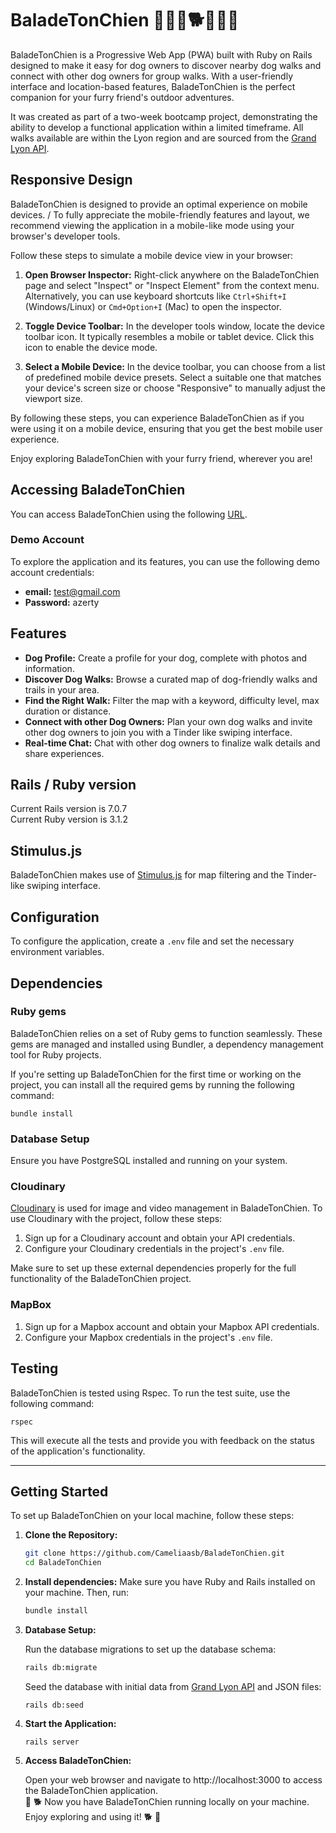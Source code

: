 # BaladeTonChien 🐾🚶‍♀️🐕🚶‍♂️🐾

BaladeTonChien is a Progressive Web App (PWA) built with Ruby on Rails designed to make it easy for dog owners to discover nearby dog walks and connect with other dog owners for group walks. With a user-friendly interface and location-based features, BaladeTonChien is the perfect companion for your furry friend's outdoor adventures.

It was created as part of a two-week bootcamp project, demonstrating the ability to develop a functional application within a limited timeframe. All walks available are within the Lyon region and are sourced from the [Grand Lyon API](https://data.grandlyon.com/portail/fr/jeux-de-donnees/boucles-randonnee-metropole-lyon/api).


## Responsive Design

BaladeTonChien is designed to provide an optimal experience on mobile devices. / To fully appreciate the mobile-friendly features and layout, we recommend viewing the application in a mobile-like mode using your browser's developer tools.

Follow these steps to simulate a mobile device view in your browser:

1. **Open Browser Inspector:** Right-click anywhere on the BaladeTonChien page and select "Inspect" or "Inspect Element" from the context menu. Alternatively, you can use keyboard shortcuts like `Ctrl+Shift+I` (Windows/Linux) or `Cmd+Option+I` (Mac) to open the inspector.

2. **Toggle Device Toolbar:** In the developer tools window, locate the device toolbar icon. It typically resembles a mobile or tablet device. Click this icon to enable the device mode.

3. **Select a Mobile Device:** In the device toolbar, you can choose from a list of predefined mobile device presets. Select a suitable one that matches your device's screen size or choose "Responsive" to manually adjust the viewport size.


By following these steps, you can experience BaladeTonChien as if you were using it on a mobile device, ensuring that you get the best mobile user experience.


Enjoy exploring BaladeTonChien with your furry friend, wherever you are! 

## Accessing BaladeTonChien

You can access BaladeTonChien using the following [URL](https://balade-ton-chien-df0ea100d8e5.herokuapp.com/).

### Demo Account

To explore the application and its features, you can use the following demo account credentials:

- **email:** test@gmail.com
- **Password:** azerty


## Features

- **Dog Profile:** Create a profile for your dog, complete with photos and information.
- **Discover Dog Walks:** Browse a curated map of dog-friendly walks and trails in your area.
- **Find the Right Walk:** Filter the map with a keyword, difficulty level, max duration or distance.
- **Connect with other Dog Owners:** Plan your own dog walks and invite other dog owners to join you with a Tinder like swiping interface.
- **Real-time Chat:** Chat with other dog owners to finalize walk details and share experiences.

## Rails / Ruby version

Current Rails version is 7.0.7 \
Current Ruby version is 3.1.2

## Stimulus.js

BaladeTonChien makes use of [Stimulus.js](https://stimulusjs.org/) for map filtering and the Tinder-like swiping interface.

## Configuration

To configure the application, create a `.env` file and set the necessary environment variables.

## Dependencies

### Ruby gems
BaladeTonChien relies on a set of Ruby gems to function seamlessly. These gems are managed and installed using Bundler, a dependency management tool for Ruby projects.

If you're setting up BaladeTonChien for the first time or working on the project, you can install all the required gems by running the following command:

`bundle install`

### Database Setup

Ensure you have PostgreSQL installed and running on your system.

### Cloudinary

[Cloudinary](https://cloudinary.com/) is used for image and video management in BaladeTonChien. To use Cloudinary with the project, follow these steps:

1. Sign up for a Cloudinary account and obtain your API credentials.
2. Configure your Cloudinary credentials in the project's `.env` file.

Make sure to set up these external dependencies properly for the full functionality of the BaladeTonChien project.

### MapBox

1. Sign up for a Mapbox account and obtain your Mapbox API credentials.
2. Configure your Mapbox credentials in the project's `.env` file.

## Testing

BaladeTonChien is tested using Rspec. To run the test suite, use the following command:

``
rspec
``

This will execute all the tests and provide you with feedback on the status of the application's functionality.

---------- 

## Getting Started

To set up BaladeTonChien on your local machine, follow these steps:

1. **Clone the Repository:**

   ```bash
   git clone https://github.com/Cameliaasb/BaladeTonChien.git
   cd BaladeTonChien
   ```

2. **Install dependencies:**
   Make sure you have Ruby and Rails installed on your machine. Then, run:
   ```bash
   bundle install
   ```

3. **Database Setup:**

   Run the database migrations to set up the database schema:

   ```bash
   rails db:migrate
   ```

   Seed the database with initial data from [Grand Lyon API](https://data.grandlyon.com/portail/fr/jeux-de-donnees/boucles-randonnee-metropole-lyon/api) and JSON files:
   ```
   rails db:seed
   ```

4. **Start the Application:**
   ```
   rails server
   ```

5. **Access BaladeTonChien:**
  
   Open your web browser and navigate to http://localhost:3000 to access the BaladeTonChien application.\
   🐾 🐕 Now you have BaladeTonChien running locally on your machine. Enjoy exploring and using it! 🐕 🐾
